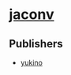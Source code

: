 # [jaconv](https://pypi.org/project/jaconv)



## Publishers
- [yukino](https://pypi.org/user/yukino)

